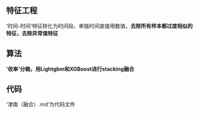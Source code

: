   ## 特征工程
  ‘时间-时间’特征转化为时间段，单独时间直接用数值，**去除所有样本都过度相似的特征，去除异常值特征**

  ## 算法
  **‘收率’分箱，用Lightgbm和XGBoost进行stacking融合**
  
  ## 代码
  ‘津南（融合）.md’为代码文件
